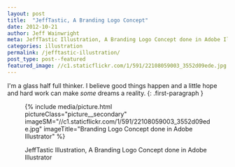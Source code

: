 ```yaml
---
layout: post
title:  "JeffTastic, A Branding Logo Concept"
date: 2012-10-21
author: Jeff Wainwright
meta: JeffTastic Illustration, A Branding Logo Concept done in Adobe Illustrator
categories: illustration
permalink: /jefftastic-illustration/
post_type: post--featured
featured_image: //c1.staticflickr.com/1/591/22108059003_3552d09ede.jpg
---
```


I'm a glass half full thinker. I believe good things happen and a little hope and hard work can make _some_ dreams a reality.
{: .first-paragraph }

<figure class="figure figure--full">
{% include media/picture.html pictureClass="picture__secondary" imageSM="//c1.staticflickr.com/1/591/22108059003_3552d09ede.jpg" imageTitle="Branding Logo Concept done in Adobe Illustrator" %}
	<figcaption class="figure__caption">
		<p>JeffTastic Illustration, A Branding Logo Concept done in Adobe Illustrator</p>
	</figcaption>
</figure>